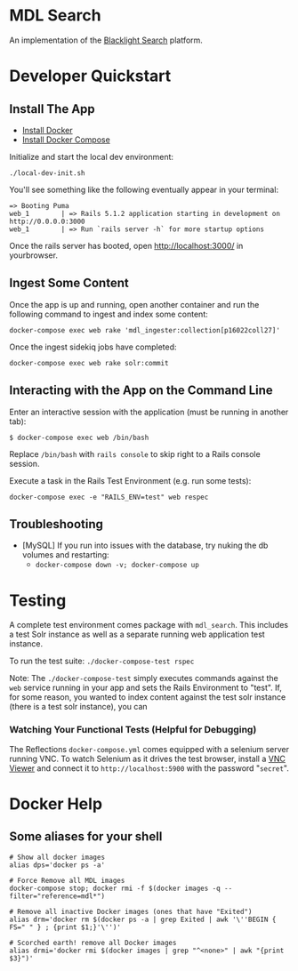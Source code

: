 # MDL Search

An implementation of the [Blacklight Search](http://projectblacklight.org/) platform.

# Developer Quickstart

## Install The App

* [Install Docker](https://docs.docker.com/install/linux/docker-ce/ubuntu/)
* [Install Docker Compose](https://docs.docker.com/compose/)

Initialize and start the local dev environment:

`./local-dev-init.sh`

You'll see something like the following eventually appear in your terminal:

```
=> Booting Puma
web_1        | => Rails 5.1.2 application starting in development on http://0.0.0.0:3000
web_1        | => Run `rails server -h` for more startup options
```

Once the rails server has booted, open [http://localhost:3000/](http://localhost:3000/) in yourbrowser.

## Ingest Some Content

Once the app is up and running, open another container and run the following command to ingest and index some content:

`docker-compose exec web rake 'mdl_ingester:collection[p16022coll27]'`

Once the ingest sidekiq jobs have completed:

`docker-compose exec web rake solr:commit`

## Interacting with the App on the Command Line

Enter an interactive session with the application (must be running in another tab):

`$ docker-compose exec web /bin/bash`

Replace `/bin/bash` with `rails console` to skip right to a Rails console session.

Execute a task in the Rails Test Environment (e.g. run some tests):

`docker-compose exec -e "RAILS_ENV=test" web respec`


## Troubleshooting

* [MySQL] If you run into issues with the database, try nuking the db volumes and restarting:
  * `docker-compose down -v; docker-compose up`

# Testing

A complete test environment comes package with `mdl_search`. This includes a test Solr instance as well as a separate running web application test instance.

To run the test suite: `./docker-compose-test rspec`

Note: The `./docker-compose-test` simply executes commands against the `web` service running in your app and sets the Rails Environment to "test". If, for some reason, you wanted to index content against the test solr instance (there is a test solr instance), you can

### Watching Your Functional Tests (Helpful for Debugging)

The Reflections `docker-compose.yml` comes equipped with a selenium server running VNC. To watch Selenium as it drives the test browser, install a [VNC Viewer](https://www.realvnc.com/en/connect/download/viewer/) and connect it to `http://localhost:5900` with the password "`secret`".

# Docker Help

## Some aliases for your shell

```
# Show all docker images
alias dps='docker ps -a'

# Force Remove all MDL images
docker-compose stop; docker rmi -f $(docker images -q --filter="reference=mdl*")

# Remove all inactive Docker images (ones that have "Exited")
alias drm='docker rm $(docker ps -a | grep Exited | awk '\''BEGIN { FS=" " } ; {print $1;}'\'')'

# Scorched earth! remove all Docker images
alias drmi='docker rmi $(docker images | grep "^<none>" | awk "{print $3}")'
```